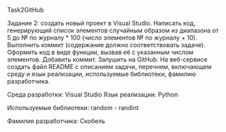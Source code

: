 Task2GitHub

Задание 2: создать новый проект в Visual Studio. 
Написать код, генерирующий список элементов случайным образом из диапазона от 5 до № по журналу * 100 (число элементов № по журналу + 10). 
Выполнить коммит (содержание должно соответствовать задаче).
Оформить код в виде функции, вызвав её с указанным числом элементов. 
Добавить коммит. Запушить на GitHub. 
На веб-сервисе создать файл README с описанием задачи, перечнем, включающем среду и язык реализации, используемые библиотеки, фамилию разработчика.

Среда разработки: Visual Studio
Язык реализации: Python

Используемые библиотеки: random - randint

Фамилия разработчика: Скобель
